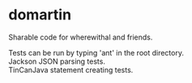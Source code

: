 domartin
========

Sharable code for wherewithal and friends.

Tests can be run by typing 'ant' in the root directory.  
Jackson JSON parsing tests.  
TinCanJava statement creating tests.  

